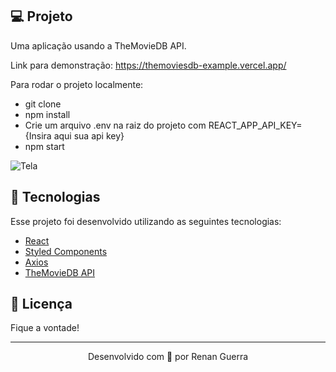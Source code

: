 ## 💻 Projeto

Uma aplicação usando a TheMovieDB API.


Link para demonstração: https://themoviesdb-example.vercel.app/

Para rodar o projeto localmente:
- git clone 
- npm install
- Crie um arquivo .env na raiz do projeto com  REACT_APP_API_KEY={Insira aqui sua api key}
- npm start

![Tela](https://user-images.githubusercontent.com/53278938/117203960-0e4d2a00-adc6-11eb-8423-05240dc20b3a.png)


## 🚀 Tecnologias

Esse projeto foi desenvolvido utilizando as seguintes tecnologias:

- [React](https://reactjs.org/)
- [Styled Components](https://styled-components.com/)
- [Axios](https://github.com/axios/axios)
- [TheMovieDB API](https://www.themoviedb.org/documentation/api)

## 📝 Licença

Fique a vontade!

---

<p align="center">Desenvolvido com 💜 por Renan Guerra</p>

